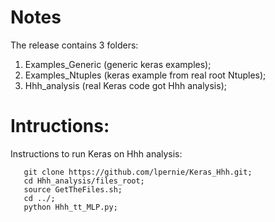 # Notes  
The release contains 3 folders:  

   1. Examples_Generic (generic keras examples);  
   2. Examples_Ntuples (keras example from real root Ntuples);  
   3. Hhh_analysis (real Keras code got Hhh analysis);  
    
# Intructions:  
Instructions to run Keras on Hhh analysis:  
```
   git clone https://github.com/lpernie/Keras_Hhh.git;  
   cd Hhh_analysis/files_root;  
   source GetTheFiles.sh;  
   cd ../;  
   python Hhh_tt_MLP.py;
```
